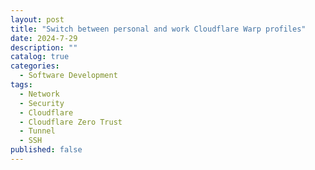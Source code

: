 ```yaml
---
layout: post
title: "Switch between personal and work Cloudflare Warp profiles"
date: 2024-7-29
description: ""
catalog: true
categories:
  - Software Development
tags:
  - Network
  - Security
  - Cloudflare
  - Cloudflare Zero Trust
  - Tunnel
  - SSH
published: false
---
```



